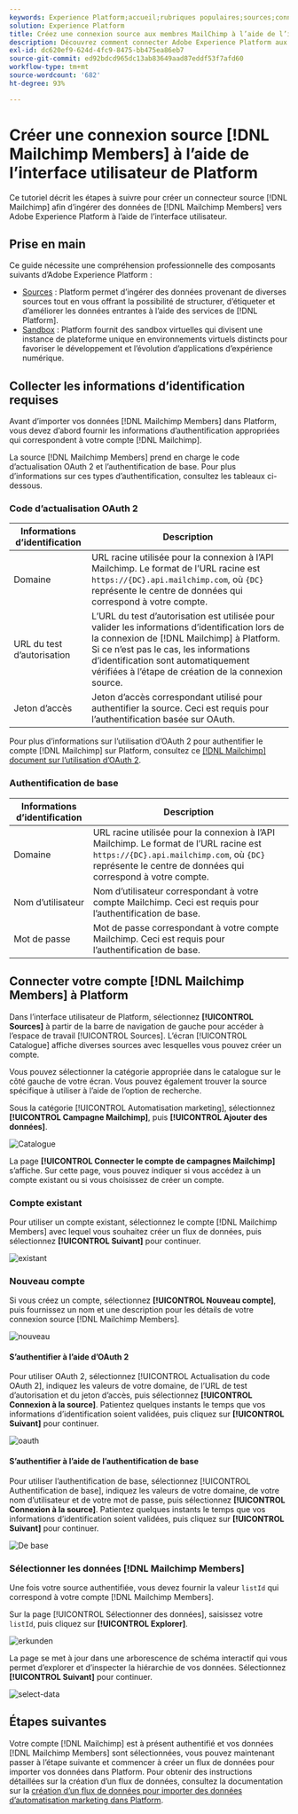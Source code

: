 ```yaml
---
keywords: Experience Platform;accueil;rubriques populaires;sources;connecteurs;connecteurs source;sdk sources;sdk;SDK
solution: Experience Platform
title: Créez une connexion source aux membres MailChimp à l’aide de l’interface utilisateur de Platform.
description: Découvrez comment connecter Adobe Experience Platform aux membres MailChimp à l’aide de l’interface utilisateur de Platform.
exl-id: dc620ef9-624d-4fc9-8475-bb475ea86eb7
source-git-commit: ed92bdcd965dc13ab83649aad87eddf53f7afd60
workflow-type: tm+mt
source-wordcount: '682'
ht-degree: 93%

---
```


# Créer une connexion source [!DNL Mailchimp Members] à l’aide de l’interface utilisateur de Platform

Ce tutoriel décrit les étapes à suivre pour créer un connecteur source [!DNL Mailchimp] afin d’ingérer des données de [!DNL Mailchimp Members] vers Adobe Experience Platform à l’aide de l’interface utilisateur.

## Prise en main

Ce guide nécessite une compréhension professionnelle des composants suivants d’Adobe Experience Platform :

* [Sources](../../../../home.md) : Platform permet d’ingérer des données provenant de diverses sources tout en vous offrant la possibilité de structurer, d’étiqueter et d’améliorer les données entrantes à l’aide des services de [!DNL Platform].
* [Sandbox](../../../../../sandboxes/home.md) : Platform fournit des sandbox virtuelles qui divisent une instance de plateforme unique en environnements virtuels distincts pour favoriser le développement et l’évolution d’applications d’expérience numérique.

## Collecter les informations d’identification requises

Avant dʼimporter vos données [!DNL Mailchimp Members] dans Platform, vous devez d’abord fournir les informations d’authentification appropriées qui correspondent à votre compte [!DNL Mailchimp].

La source [!DNL Mailchimp Members] prend en charge le code d’actualisation OAuth 2 et l’authentification de base. Pour plus d’informations sur ces types d’authentification, consultez les tableaux ci-dessous.

### Code d’actualisation OAuth 2

| Informations d’identification | Description |
| --- | --- |
| Domaine | URL racine utilisée pour la connexion à l’API Mailchimp. Le format de l’URL racine est `https://{DC}.api.mailchimp.com`, où `{DC}` représente le centre de données qui correspond à votre compte. |
| URL du test d’autorisation | L’URL du test d’autorisation est utilisée pour valider les informations d’identification lors de la connexion de [!DNL Mailchimp] à Platform. Si ce n’est pas le cas, les informations d’identification sont automatiquement vérifiées à l’étape de création de la connexion source. |
| Jeton d’accès | Jeton d’accès correspondant utilisé pour authentifier la source. Ceci est requis pour l’authentification basée sur OAuth. |

Pour plus d’informations sur l’utilisation d’OAuth 2 pour authentifier le compte [!DNL Mailchimp] sur Platform, consultez ce [[!DNL Mailchimp] document sur l’utilisation d’OAuth 2](https://mailchimp.com/developer/marketing/guides/access-user-data-oauth-2/).

### Authentification de base

| Informations d’identification | Description |
| --- | --- |
| Domaine | URL racine utilisée pour la connexion à l’API Mailchimp. Le format de l’URL racine est `https://{DC}.api.mailchimp.com`, où `{DC}` représente le centre de données qui correspond à votre compte. |
| Nom d’utilisateur | Nom d’utilisateur correspondant à votre compte Mailchimp. Ceci est requis pour l’authentification de base. |
| Mot de passe | Mot de passe correspondant à votre compte Mailchimp. Ceci est requis pour l’authentification de base. |

## Connecter votre compte [!DNL Mailchimp Members] à Platform

Dans l’interface utilisateur de Platform, sélectionnez **[!UICONTROL Sources]** à partir de la barre de navigation de gauche pour accéder à l’espace de travail [!UICONTROL Sources]. L’écran [!UICONTROL Catalogue] affiche diverses sources avec lesquelles vous pouvez créer un compte.

Vous pouvez sélectionner la catégorie appropriée dans le catalogue sur le côté gauche de votre écran. Vous pouvez également trouver la source spécifique à utiliser à l’aide de l’option de recherche.

Sous la catégorie [!UICONTROL Automatisation marketing], sélectionnez **[!UICONTROL Campagne Mailchimp]**, puis **[!UICONTROL Ajouter des données]**.

![Catalogue](../../../../images/tutorials/create/mailchimp-members/catalog.png)

La page **[!UICONTROL Connecter le compte de campagnes Mailchimp]** s’affiche. Sur cette page, vous pouvez indiquer si vous accédez à un compte existant ou si vous choisissez de créer un compte.

### Compte existant

Pour utiliser un compte existant, sélectionnez le compte [!DNL Mailchimp Members] avec lequel vous souhaitez créer un flux de données, puis sélectionnez **[!UICONTROL Suivant]** pour continuer.

![existant](../../../../images/tutorials/create/mailchimp-members/existing.png)

### Nouveau compte

Si vous créez un compte, sélectionnez **[!UICONTROL Nouveau compte]**, puis fournissez un nom et une description pour les détails de votre connexion source [!DNL Mailchimp Members].

![nouveau](../../../../images/tutorials/create/mailchimp-members/new.png)


#### S’authentifier à l’aide d’OAuth 2

Pour utiliser OAuth 2, sélectionnez [!UICONTROL Actualisation du code OAuth 2], indiquez les valeurs de votre domaine, de l’URL de test d’autorisation et du jeton d’accès, puis sélectionnez **[!UICONTROL Connexion à la source]**. Patientez quelques instants le temps que vos informations d’identification soient validées, puis cliquez sur **[!UICONTROL Suivant]** pour continuer.

![oauth](../../../../images/tutorials/create/mailchimp-members/oauth.png)

#### S’authentifier à l’aide de l’authentification de base

Pour utiliser l’authentification de base, sélectionnez [!UICONTROL Authentification de base], indiquez les valeurs de votre domaine, de votre nom d’utilisateur et de votre mot de passe, puis sélectionnez **[!UICONTROL Connexion à la source]**. Patientez quelques instants le temps que vos informations d’identification soient validées, puis cliquez sur **[!UICONTROL Suivant]** pour continuer.

![De base](../../../../images/tutorials/create/mailchimp-members/basic.png)

### Sélectionner les données [!DNL Mailchimp Members]

Une fois votre source authentifiée, vous devez fournir la valeur `listId` qui correspond à votre compte [!DNL Mailchimp Members].

Sur la page [!UICONTROL Sélectionner des données], saisissez votre `listId`, puis cliquez sur **[!UICONTROL Explorer]**.

![erkunden](../../../../images/tutorials/create/mailchimp-members/explore.png)

La page se met à jour dans une arborescence de schéma interactif qui vous permet d’explorer et d’inspecter la hiérarchie de vos données. Sélectionnez **[!UICONTROL Suivant]** pour continuer.

![select-data](../../../../images/tutorials/create/mailchimp-members/select-data.png)

## Étapes suivantes

Votre compte [!DNL Mailchimp] est à présent authentifié et vos données [!DNL Mailchimp Members] sont sélectionnées, vous pouvez maintenant passer à lʼétape suivante et commencer à créer un flux de données pour importer vos données dans Platform. Pour obtenir des instructions détaillées sur la création d’un flux de données, consultez la documentation sur la [création d’un flux de données pour importer des données d’automatisation marketing dans Platform](../../dataflow/marketing-automation.md).
